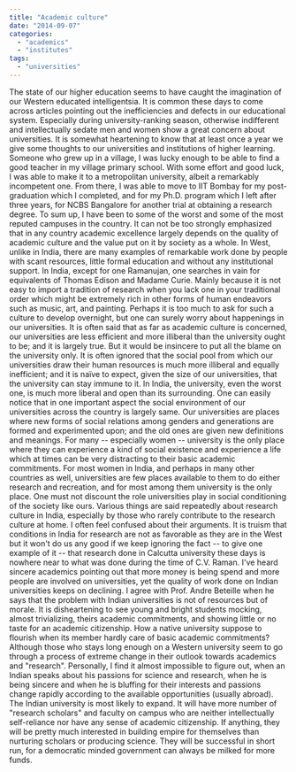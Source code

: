 ```yaml
---
title: "Academic culture"
date: "2014-09-07"
categories: 
  - "academics"
  - "institutes"
tags: 
  - "universities"
---
```


The state of our higher education seems to have caught the imagination of our Western educated intelligentsia. It is common these days to come across articles pointing out the inefficiencies and defects in our educational system. Especially during university-ranking season, otherwise indifferent and intellectually sedate men and women show a great concern about universities. It is somewhat heartening to know that at least once a year we give some thoughts to our universities and institutions of higher learning. Someone who grew up in a village, I was lucky enough to be able to find a good teacher in my village primary school. With some effort and good luck, I was able to make it to a metropolitan university, albeit a remarkably incompetent one. From there, I was able to move to IIT Bombay for my post-graduation which I completed, and for my Ph.D. program which I left after three years, for NCBS Bangalore for another trial at obtaining a research degree. To sum up, I have been to some of the worst and some of the most reputed campuses in the country. It can not be too strongly emphasized that in any country academic excellence largely depends on the quality of academic culture and the value put on it by society as a whole. In West, unlike in India, there are many examples of remarkable work done by people with scant resources, little formal education and without any institutional support. In India, except for one Ramanujan, one searches in vain for equivalents of Thomas Edison and Madame Curie. Mainly because it is not easy to import a tradition of research when you lack one in your traditional order which might be extremely rich in other forms of human endeavors such as music, art, and painting. Perhaps it is too much to ask for such a culture to develop overnight, but one can surely worry about happenings in our universities. It is often said that as far as academic culture is concerned, our universities are less efficient and more illiberal than the university ought to be; and it is largely true. But it would be insincere to put all the blame on the university only. It is often ignored that the social pool from which our universities draw their human resources is much more illiberal and equally inefficient; and it is naïve to expect, given the size of our universities, that the university can stay immune to it. In India, the university, even the worst one, is much more liberal and open than its surrounding. One can easily notice that in one important aspect the social environment of our universities across the country is largely same. Our universities are places where new forms of social relations among genders and generations are formed and experimented upon; and the old ones are given new definitions and meanings. For many -- especially women -- university is the only place where they can experience a kind of social existence and experience a life which at times can be very distracting to their basic academic commitments. For most women in India, and perhaps in many other countries as well, universities are few places available to them to do either research and recreation, and for most among them university is the only place. One must not discount the role universities play in social conditioning of the society like ours. Various things are said repeatedly about research culture in India, especially by those who rarely contribute to the research culture at home. I often feel confused about their arguments. It is truism that conditions in India for research are not as favorable as they are in the West but it won't do us any good if we keep ignoring the fact -- to give one example of it -- that research done in Calcutta university these days is nowhere near to what was done during the time of C.V. Raman. I've heard sincere academics pointing out that more money is being spend and more people are involved on universities, yet the quality of work done on Indian universities keeps on declining. I agree with Prof. Andre Beteille when he says that the problem with Indian universities is not of resources but of morale. It is disheartening to see young and bright students mocking, almost trivializing, theirs academic commitments, and showing little or no taste for an academic citizenship. How a native university suppose to flourish when its member hardly care of basic academic commitments? Although those who stays long enough on a Western university seem to go through a process of extreme change in their outlook towards academics and "research". Personally, I find it almost impossible to figure out, when an Indian speaks about his passions for science and research, when he is being sincere and when he is bluffing for their interests and passions change rapidly according to the available opportunities (usually abroad). The Indian university is most likely to expand. It will have more number of "research scholars" and faculty on campus who are neither intellectually self-reliance nor have any sense of academic citizenship. If anything, they will be pretty much interested in building empire for themselves than nurturing scholars or producing science. They will be successful in short run, for a democratic minded government can always be milked for more funds.
